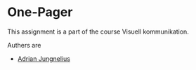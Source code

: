 # One-Pager

This assignment is a part of the course Visuell kommunikation.

Authers are

- [Adrian Jungnelius](https://github.com/adrianjung)
